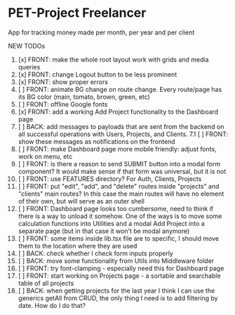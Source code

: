 # PET-Project Freelancer

App for tracking money made per month, per year and per client

NEW TODOs

1. [x] FRONT: make the whole root layout work with grids and media queries
2. [x] FRONT: change Logout button to be less prominent
3. [x] FRONT: show proper errors
4. [ ] FRONT: animate BG change on route change. Every route/page has its BG color (main, tomato, brown, green, etc)
5. [ ] FRONT: offline Google fonts
6. [x] FRONT: add a working Add Project functionality to the Dashboard page
7. [ ] BACK: add messages to payloads that are sent from the backend on all successful operations with Users, Projects, and Clients.
       7.1 [ ] FRONT: show these messages as notifications on the frontend
8. [ ] FRONT: make Dashboard page more mobile friendly: adjust fonts, work on menu, etc
9. [ ] FRONT: is there a reason to send SUBMIT button into a modal form component? It would make sense if that form was universal, but it is not
10. [ ] FRONT: use FEATURES directory? For Auth, Clients, Projects
11. [ ] FRONT: put "edit", "add", and "delete" routes inside "projects" and "clients" main routes? In this case the main routes will have no element of their own, but will serve as an outer shell
12. [ ] FRONT: Dashboard page looks too cumbersome, need to think if there is a way to unload it somehow. One of the ways is to move some calculation functions into Utilities and a modal Add Project into a separate page (but in that case it won't be modal anymore)
13. [ ] FRONT: some items inside lib.tsx file are to specific, I should move them to the location where they are used
14. [ ] BACK: check whether I check form inputs properly
15. [ ] BACK: move some functionality from Utils into Middleware folder
16. [ ] FRONT: try font-clamping - especially need this for Dashboard page
17. [ ] FRONT: start working on Projects page - a sortable and searchable table of all projects
18. [ ] BACK: when getting projects for the last year I think I can use the generics getAll from CRUD, the only thing I need is to add filtering by date. How do I do that?

